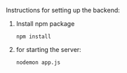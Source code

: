 Instructions for setting up the backend:

1. Install npm package

   ```
   npm install
   ```
2. for starting the server:

   ````
   nodemon app.js
   ````
